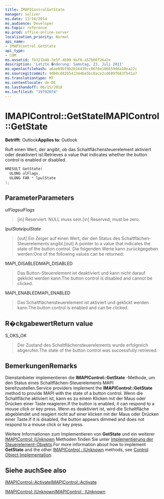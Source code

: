 ```yaml
---
title: IMAPIControlGetState
manager: soliver
ms.date: 11/16/2014
ms.audience: Developer
ms.topic: reference
ms.prod: office-online-server
localization_priority: Normal
api_name:
- IMAPIControl.GetState
api_type:
- COM
ms.assetid: fb321b48-3e5f-4b99-9af0-a57b66f26a2e
description: 'Letzte �nderung: Samstag, 23. Juli 2011'
ms.openlocfilehash: a6ae89bf9b2b16439cc06f0e106859dda10ea22c
ms.sourcegitcommit: 9d60cd82b5413446e5bc8ace2cd689f683fb41a7
ms.translationtype: MT
ms.contentlocale: de-DE
ms.lasthandoff: 06/15/2018
ms.locfileid: "19792074"
---
```

# <a name="imapicontrolgetstate"></a><span data-ttu-id="904ab-103">IMAPIControl::GetState</span><span class="sxs-lookup"><span data-stu-id="904ab-103">IMAPIControl::GetState</span></span>

  
  
<span data-ttu-id="904ab-104">**Betrifft**: Outlook</span><span class="sxs-lookup"><span data-stu-id="904ab-104">**Applies to**: Outlook</span></span> 
  
<span data-ttu-id="904ab-105">Ruft einen Wert, der angibt, ob das Schaltflächensteuerelement aktiviert oder deaktiviert ist.</span><span class="sxs-lookup"><span data-stu-id="904ab-105">Retrieves a value that indicates whether the button control is enabled or disabled.</span></span>
  
```cpp
HRESULT GetState(
  ULONG ulFlags,
  ULONG FAR * lpulState
);
```

## <a name="parameters"></a><span data-ttu-id="904ab-106">Parameter</span><span class="sxs-lookup"><span data-stu-id="904ab-106">Parameters</span></span>

 <span data-ttu-id="904ab-107">_ulFlags_</span><span class="sxs-lookup"><span data-stu-id="904ab-107">_ulFlags_</span></span>
  
> <span data-ttu-id="904ab-108">[in] Reserviert. NULL muss sein.</span><span class="sxs-lookup"><span data-stu-id="904ab-108">[in] Reserved; must be zero.</span></span>
    
 <span data-ttu-id="904ab-109">_lpulState_</span><span class="sxs-lookup"><span data-stu-id="904ab-109">_lpulState_</span></span>
  
> <span data-ttu-id="904ab-110">[out] Ein Zeiger auf einen Wert, der den Status des Schaltflächen-Steuerelements angibt.</span><span class="sxs-lookup"><span data-stu-id="904ab-110">[out] A pointer to a value that indicates the state of the button control.</span></span> <span data-ttu-id="904ab-111">Die folgenden Werte kann zurückgegeben werden:</span><span class="sxs-lookup"><span data-stu-id="904ab-111">One of the following values can be returned:</span></span>
    
<span data-ttu-id="904ab-112">MAPI_DISABLED</span><span class="sxs-lookup"><span data-stu-id="904ab-112">MAPI_DISABLED</span></span> 
  
> <span data-ttu-id="904ab-113">Das Button-Steuerelement ist deaktiviert und kann nicht darauf geklickt werden kann.</span><span class="sxs-lookup"><span data-stu-id="904ab-113">The button control is disabled and cannot be clicked.</span></span> 
    
<span data-ttu-id="904ab-114">MAPI_ENABLED</span><span class="sxs-lookup"><span data-stu-id="904ab-114">MAPI_ENABLED</span></span> 
  
> <span data-ttu-id="904ab-115">Das Schaltflächensteuerelement ist aktiviert und geklickt werden kann.</span><span class="sxs-lookup"><span data-stu-id="904ab-115">The button control is enabled and can be clicked.</span></span>
    
## <a name="return-value"></a><span data-ttu-id="904ab-116">R�ckgabewert</span><span class="sxs-lookup"><span data-stu-id="904ab-116">Return value</span></span>

<span data-ttu-id="904ab-117">S_OK</span><span class="sxs-lookup"><span data-stu-id="904ab-117">S_OK</span></span> 
  
> <span data-ttu-id="904ab-118">Der Zustand des Schaltflächensteuerelements wurde erfolgreich abgerufen.</span><span class="sxs-lookup"><span data-stu-id="904ab-118">The state of the button control was successfully retrieved.</span></span>
    
## <a name="remarks"></a><span data-ttu-id="904ab-119">Bemerkungen</span><span class="sxs-lookup"><span data-stu-id="904ab-119">Remarks</span></span>

<span data-ttu-id="904ab-120">Dienstanbieter implementieren die **IMAPIControl::GetState** -Methode, um den Status eines Schaltflächen-Steuerelements MAPI bereitzustellen.</span><span class="sxs-lookup"><span data-stu-id="904ab-120">Service providers implement the **IMAPIControl::GetState** method to provide MAPI with the state of a button control.</span></span> <span data-ttu-id="904ab-121">Wenn die Schaltfläche aktiviert ist, kann es zu einem Klicken mit der Maus oder Drücken einer Taste reagieren.</span><span class="sxs-lookup"><span data-stu-id="904ab-121">If the button is enabled, it can respond to a mouse click or key press.</span></span> <span data-ttu-id="904ab-122">Wenn es deaktiviert ist, wird die Schaltfläche abgeblendet und reagiert nicht auf einer klicken mit der Maus oder Drücken einer Taste.</span><span class="sxs-lookup"><span data-stu-id="904ab-122">If it is disabled, the button appears dimmed and does not respond to a mouse click or key press.</span></span> 
  
<span data-ttu-id="904ab-123">Weitere Informationen zum Implementieren von **GetState** und ein weiterer [IMAPIControl: IUnknown](imapicontroliunknown.md) Methoden finden Sie unter [Implementierung der Steuerelement-Objekts](control-object-implementation.md).</span><span class="sxs-lookup"><span data-stu-id="904ab-123">For more information about how to implement **GetState** and the other [IMAPIControl : IUnknown](imapicontroliunknown.md) methods, see [Control Object Implementation](control-object-implementation.md).</span></span>
  
## <a name="see-also"></a><span data-ttu-id="904ab-124">Siehe auch</span><span class="sxs-lookup"><span data-stu-id="904ab-124">See also</span></span>



[<span data-ttu-id="904ab-125">IMAPIControl::Activate</span><span class="sxs-lookup"><span data-stu-id="904ab-125">IMAPIControl::Activate</span></span>](imapicontrol-activate.md)
  
[<span data-ttu-id="904ab-126">IMAPIControl: IUnknown</span><span class="sxs-lookup"><span data-stu-id="904ab-126">IMAPIControl : IUnknown</span></span>](imapicontroliunknown.md)

